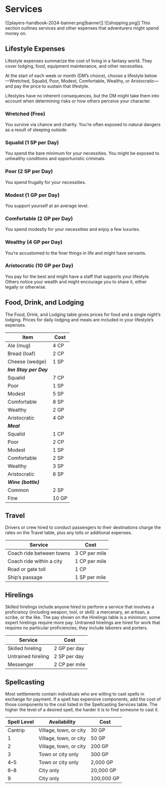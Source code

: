 # Services

![[players-handbook-2024-banner.png|banner]]
![[shopping.png]]
This section outlines services and other expenses that adventurers might spend money on.

## Lifestyle Expenses

Lifestyle expenses summarize the cost of living in a fantasy world. They cover lodging, food, equipment maintenance, and other necessities.

At the start of each week or month (DM’s choice), choose a lifestyle below—Wretched, Squalid, Poor, Modest, Comfortable, Wealthy, or Aristocratic—and pay the price to sustain that lifestyle.

Lifestyles have no inherent consequences, but the DM might take them into account when determining risks or how others perceive your character.

### Wretched (Free)

You survive via chance and charity. You’re often exposed to natural dangers as a result of sleeping outside.

### Squalid (1 SP per Day)

You spend the bare minimum for your necessities. You might be exposed to unhealthy conditions and opportunistic criminals.

### Poor (2 SP per Day)

You spend frugally for your necessities.

### Modest (1 GP per Day)

You support yourself at an average level.

### Comfortable (2 GP per Day)

You spend modestly for your necessities and enjoy a few luxuries.

### Wealthy (4 GP per Day)

You’re accustomed to the finer things in life and might have servants.

### Aristocratic (10 GP per Day)

You pay for the best and might have a staff that supports your lifestyle. Others notice your wealth and might encourage you to share it, either legally or otherwise.

## Food, Drink, and Lodging

The Food, Drink, and Lodging table gives prices for food and a single night’s lodging. Prices for daily lodging and meals are included in your lifestyle’s expenses.

|Item|Cost|
|---|---|
|Ale (mug)|4 CP|
|Bread (loaf)|2 CP|
|Cheese (wedge)|1 SP|
|***Inn Stay per Day***|   |
|Squalid|7 CP|
|Poor|1 SP|
|Modest|5 SP|
|Comfortable|8 SP|
|Wealthy|2 GP|
|Aristocratic|4 GP|
|***Meal***|   |
|Squalid|1 CP|
|Poor|2 CP|
|Modest|1 SP|
|Comfortable|2 SP|
|Wealthy|3 SP|
|Aristocratic|6 SP|
|***Wine (bottle)***|   |
|Common|2 SP|
|Fine|10 GP|

## Travel

Drivers or crew hired to conduct passengers to their destinations charge the rates on the Travel table, plus any tolls or additional expenses.

|Service|Cost|
|---|---|
|Coach ride between towns|3 CP per mile|
|Coach ride within a city|1 CP per mile|
|Road or gate toll|1 CP|
|Ship’s passage|1 SP per mile|

## Hirelings

Skilled hirelings include anyone hired to perform a service that involves a proficiency (including weapon, tool, or skill): a mercenary, an artisan, a scribe, or the like. The pay shown on the Hirelings table is a minimum; some expert hirelings require more pay. Untrained hirelings are hired for work that requires no particular proficiencies; they include laborers and porters.

|Service|Cost|
|---|---|
|Skilled hireling|2 GP per day|
|Untrained hireling|2 SP per day|
|Messenger|2 CP per mile|

## Spellcasting

Most settlements contain individuals who are willing to cast spells in exchange for payment. If a spell has expensive components, add the cost of those components to the cost listed in the Spellcasting Services table. The higher the level of a desired spell, the harder it is to find someone to cast it.

|Spell Level|Availability|Cost|
|---|---|---|
|Cantrip|Village, town, or city|30 GP|
|1|Village, town, or city|50 GP|
|2|Village, town, or city|200 GP|
|3|Town or city only|300 GP|
|4–5|Town or city only|2,000 GP|
|6–8|City only|20,000 GP|
|9|City only|100,000 GP|
